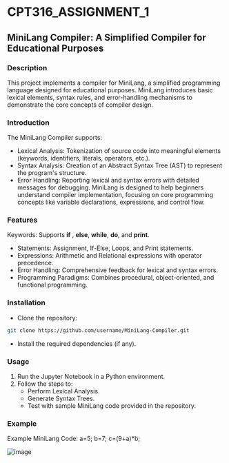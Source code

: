 # CPT316_ASSIGNMENT_1
## MiniLang Compiler: A Simplified Compiler for Educational Purposes

### Description
This project implements a compiler for MiniLang, a simplified programming language designed for educational purposes. MiniLang introduces basic lexical elements, syntax rules, and error-handling mechanisms to demonstrate the core concepts of compiler design.

### Introduction
The MiniLang Compiler supports:

- Lexical Analysis: Tokenization of source code into meaningful elements (keywords, identifiers, literals, operators, etc.).
- Syntax Analysis: Creation of an Abstract Syntax Tree (AST) to represent the program's structure.
- Error Handling: Reporting lexical and syntax errors with detailed messages for debugging.
MiniLang is designed to help beginners understand compiler implementation, focusing on core programming concepts like variable declarations, expressions, and control flow.

### Features
Keywords: Supports **if** , **else**, **while**, **do**, and **print**.
- Statements: Assignment, If-Else, Loops, and Print statements.
- Expressions: Arithmetic and Relational expressions with operator precedence.
- Error Handling: Comprehensive feedback for lexical and syntax errors.
- Programming Paradigms: Combines procedural, object-oriented, and functional programming.

### Installation
- Clone the repository:
```bash
git clone https://github.com/username/MiniLang-Compiler.git
```
- Install the required dependencies (if any).

### Usage
1) Run the Jupyter Notebook in a Python environment.
2) Follow the steps to:
    - Perform Lexical Analysis.
    - Generate Syntax Trees.
    - Test with sample MiniLang code provided in the repository.


### Example
Example MiniLang Code:
a=5; b=7; c=(9+a)*b;

![image](https://github.com/user-attachments/assets/1a880515-a672-47c0-9c68-9ec015dc1060)





